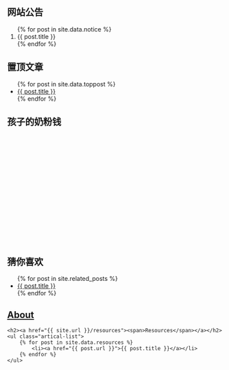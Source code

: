 <div class="sidenav">
	<h2>网站公告</h2>
	<ol class="artical-list">
	{% for post in site.data.notice %}
		<li>{{ post.title }}</li>
	{% endfor %}
	</ol>
</div>
<div class="sidenav">
	<h2>置顶文章</h2>
	<ul class="artical-list">
	{% for post in site.data.toppost %}
		<li><a href="{{ site.url }}{{ post.url }}">{{ post.title }}</a></li>
	{% endfor %}
	</ul>
</div>
<div class="sidenav">
	<h2>孩子的奶粉钱</h2>
	<div>
		<ins class="adsbygoogle"
			 style="display:inline-block;width:250px;height:250px"
			 data-ad-client="ca-pub-2326969899478823"
			 data-ad-slot="8884906795"></ins>
		<script>
		(adsbygoogle = window.adsbygoogle || []).push({});
		</script>
	</div>
</div>

<div class="sidenav">
	<h2>猜你喜欢</h2>
	<ul class="artical-list">
	{% for post in site.related_posts %}
		<li><a href="{{ site.url }}{{ post.url }}">{{ post.title }}</a></li>
	{% endfor %}
	</ul>
	<h2><a href="{{ site.url }}/about"><span>About</span></a></h2>

	<h2><a href="{{ site.url }}/resources"><span>Resources</span></a></h2>
	<ul class="artical-list">
		{% for post in site.data.resources %}
			<li><a href="{{ post.url }}">{{ post.title }}</a></li>
		{% endfor %}
	</ul>
</div> 

